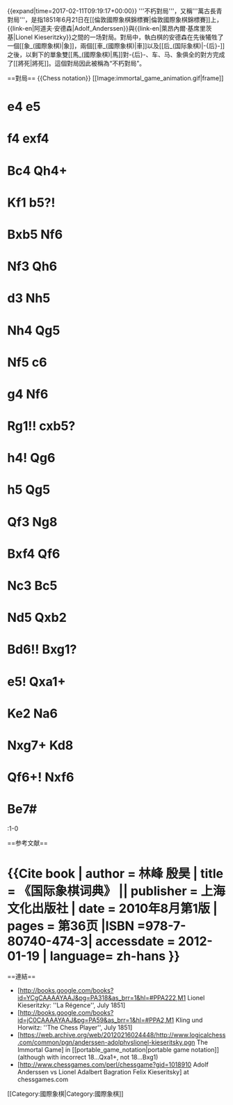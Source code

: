 {{expand|time=2017-02-11T09:19:17+00:00}}
'''不朽對局'''，又稱'''萬古長青對局'''，是指1851年6月21日在[[倫敦國際象棋錦標賽|倫敦國際象棋錦標賽]]上，{{link-en|阿道夫·安德森|Adolf_Anderssen}}與{{link-en|萊昂內爾·基席里茨基|Lionel Kieseritzky}}之間的一场對局。對局中，執白棋的安德森在先後犧牲了一個[[象_(國際象棋)|象]]，兩個[[車_(國際象棋)|車]]以及[[后_(国际象棋)|-{后}-]]之後，以剩下的單象雙[[馬_(國際象棋)|馬]]對-{后}-、车、马、象俱全的對方完成了[[將死|將死]]。這個對局因此被稱為“不朽對局”。

==對局==
{{Chess notation}}
[[Image:immortal_game_animation.gif|frame]]
# e4 e5
# f4 exf4 
# Bc4 Qh4+ 
# Kf1 b5?! 
# Bxb5 Nf6 
# Nf3 Qh6 
# d3 Nh5
# Nh4 Qg5 
# Nf5 c6 
# g4 Nf6 
# Rg1!! cxb5? 
# h4! Qg6 
# h5 Qg5 
# Qf3 Ng8
# Bxf4 Qf6 
# Nc3 Bc5 
# Nd5 Qxb2 
# Bd6!! Bxg1?
# e5! Qxa1+ 
# Ke2 Na6
# Nxg7+ Kd8 
# Qf6+! Nxf6
# Be7#
:1-0

==参考文献==
# {{Cite book | author = 林峰 殷昊 | title = 《国际象棋词典》 || publisher = 上海文化出版社 | date = 2010年8月第1版 | pages = 第36页 |ISBN =978-7-80740-474-3| accessdate = 2012-01-19 | language= zh-hans }}

==連結==
* [http://books.google.com/books?id=YCgCAAAAYAAJ&pg=PA318&as_brr=1&hl=#PPA222,M1 Lionel Kieseritzky: ''La Régence'', July 1851]
* [http://books.google.com/books?id=jC0CAAAAYAAJ&pg=PA59&as_brr=1&hl=#PPA2,M1 Kling und Horwitz: ''The Chess Player'', July 1851]
* [https://web.archive.org/web/20120216024448/http://www.logicalchess.com/common/pgn/anderssen-adolphvslionel-kieseritsky.pgn The Immortal Game] in [[portable_game_notation|portable game notation]] (although with incorrect 18...Qxa1+, not 18...Bxg1)
* [http://www.chessgames.com/perl/chessgame?gid=1018910 Adolf Anderssen vs Lionel Adalbert Bagration Felix Kieseritsky] at chessgames.com

[[Category:國際象棋|Category:國際象棋]]